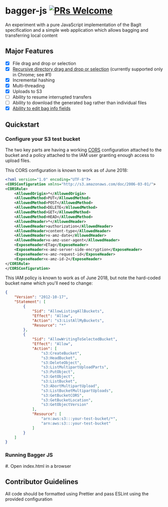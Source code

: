 # bagger-js [![PRs Welcome](https://img.shields.io/badge/PRs-welcome-brightgreen.svg)](README.md#contributor-guidelines)

An experiment with a pure JavaScript implementation of the BagIt specification
and a simple web application which allows bagging and transferring local content

## Major Features

* [x] File drag and drop or selection
* [x] [Recursive directory drag and drop or selection](https://github.com/loc-rdc/bagger-js/pull/1) (currently supported only in Chrome; see #1)
* [x] Incremental hashing
* [x] Multi-threading
* [x] Uploads to S3
* [ ] Ability to resume interrupted transfers
* [ ] Ability to download the generated bag rather than individual files
* [x] [Ability to edit bag info fields](https://github.com/LibraryOfCongress/bagger-js/issues/13)

## Quickstart

### Configure your S3 test bucket

The two key parts are having a working
[CORS](https://developer.mozilla.org/en-US/docs/Web/HTTP/CORS) configuration
attached to the bucket and a policy attached to the IAM user granting enough
access to upload files. 

This CORS configuration is known to work as of June 2018:

```xml
<?xml version="1.0" encoding="UTF-8"?>
<CORSConfiguration xmlns="http://s3.amazonaws.com/doc/2006-03-01/">
<CORSRule>
    <AllowedOrigin>*</AllowedOrigin>
    <AllowedMethod>PUT</AllowedMethod>
    <AllowedMethod>POST</AllowedMethod>
    <AllowedMethod>DELETE</AllowedMethod>
    <AllowedMethod>GET</AllowedMethod>
    <AllowedMethod>HEAD</AllowedMethod>
    <AllowedHeader>*</AllowedHeader>
    <AllowedHeader>authorization</AllowedHeader>
    <AllowedHeader>content-type</AllowedHeader>
    <AllowedHeader>x-amz-date</AllowedHeader>
    <AllowedHeader>x-amz-user-agent</AllowedHeader>
    <ExposeHeader>ETag</ExposeHeader>
    <ExposeHeader>x-amz-server-side-encryption</ExposeHeader>
    <ExposeHeader>x-amz-request-id</ExposeHeader>
    <ExposeHeader>x-amz-id-2</ExposeHeader>
</CORSRule>
</CORSConfiguration>
```

This IAM policy is known to work as of June 2018, but note the hard-coded
bucket name which you'll need to change:

```json
{
    "Version": "2012-10-17",
    "Statement": [
        {
            "Sid": "AllowListingAllBuckets",
            "Effect": "Allow",
            "Action": "s3:ListAllMyBuckets",
            "Resource": "*"
        },
        {
            "Sid": "AllowWritingToSelectedBucket",
            "Effect": "Allow",
            "Action": [
                "s3:CreateBucket",
                "s3:HeadBucket",
                "s3:DeleteObject",
                "s3:ListMultipartUploadParts",
                "s3:PutObject",
                "s3:GetObject",
                "s3:ListBucket",
                "s3:AbortMultipartUpload",
                "s3:ListBucketMultipartUploads",
                "s3:GetBucketCORS",
                "s3:GetBucketLocation",
                "s3:GetObjectVersion"
            ],
            "Resource": [
                "arn:aws:s3:::your-test-bucket/*",
                "arn:aws:s3:::your-test-bucket"
            ]
        }
    ]
}
```

### Running Bagger JS

#. Open index.html in a browser

## Contributor Guidelines

All code should be formatted using Prettier and pass ESLint using the provided
configuration
